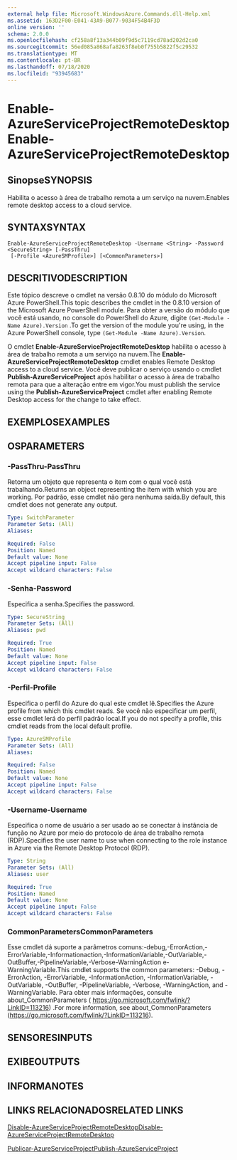 ```yaml
---
external help file: Microsoft.WindowsAzure.Commands.dll-Help.xml
ms.assetid: 163D2F00-E041-43A9-B077-9034F54B4F3D
online version: ''
schema: 2.0.0
ms.openlocfilehash: cf258a8f13a344b09f9d5c7119cd78ad202d2ca0
ms.sourcegitcommit: 56ed085a868afa8263f8eb0f755b5822f5c29532
ms.translationtype: MT
ms.contentlocale: pt-BR
ms.lasthandoff: 07/18/2020
ms.locfileid: "93945683"
---
```

# <span data-ttu-id="f5287-101">Enable-AzureServiceProjectRemoteDesktop</span><span class="sxs-lookup"><span data-stu-id="f5287-101">Enable-AzureServiceProjectRemoteDesktop</span></span>

## <span data-ttu-id="f5287-102">Sinopse</span><span class="sxs-lookup"><span data-stu-id="f5287-102">SYNOPSIS</span></span>
<span data-ttu-id="f5287-103">Habilita o acesso à área de trabalho remota a um serviço na nuvem.</span><span class="sxs-lookup"><span data-stu-id="f5287-103">Enables remote desktop access to a cloud service.</span></span>

## <span data-ttu-id="f5287-104">SYNTAX</span><span class="sxs-lookup"><span data-stu-id="f5287-104">SYNTAX</span></span>

```
Enable-AzureServiceProjectRemoteDesktop -Username <String> -Password <SecureString> [-PassThru]
 [-Profile <AzureSMProfile>] [<CommonParameters>]
```

## <span data-ttu-id="f5287-105">DESCRITIVO</span><span class="sxs-lookup"><span data-stu-id="f5287-105">DESCRIPTION</span></span>
<span data-ttu-id="f5287-106">Este tópico descreve o cmdlet na versão 0.8.10 do módulo do Microsoft Azure PowerShell.</span><span class="sxs-lookup"><span data-stu-id="f5287-106">This topic describes the cmdlet in the 0.8.10 version of the Microsoft Azure PowerShell module.</span></span>
<span data-ttu-id="f5287-107">Para obter a versão do módulo que você está usando, no console do PowerShell do Azure, digite `(Get-Module -Name Azure).Version` .</span><span class="sxs-lookup"><span data-stu-id="f5287-107">To get the version of the module you're using, in the Azure PowerShell console, type `(Get-Module -Name Azure).Version`.</span></span>

<span data-ttu-id="f5287-108">O cmdlet **Enable-AzureServiceProjectRemoteDesktop** habilita o acesso à área de trabalho remota a um serviço na nuvem.</span><span class="sxs-lookup"><span data-stu-id="f5287-108">The **Enable-AzureServiceProjectRemoteDesktop** cmdlet enables Remote Desktop access to a cloud service.</span></span>
<span data-ttu-id="f5287-109">Você deve publicar o serviço usando o cmdlet **Publish-AzureServiceProject** após habilitar o acesso à área de trabalho remota para que a alteração entre em vigor.</span><span class="sxs-lookup"><span data-stu-id="f5287-109">You must publish the service using the **Publish-AzureServiceProject** cmdlet after enabling Remote Desktop access for the change to take effect.</span></span>

## <span data-ttu-id="f5287-110">EXEMPLOS</span><span class="sxs-lookup"><span data-stu-id="f5287-110">EXAMPLES</span></span>

## <span data-ttu-id="f5287-111">OS</span><span class="sxs-lookup"><span data-stu-id="f5287-111">PARAMETERS</span></span>

### <span data-ttu-id="f5287-112">-PassThru</span><span class="sxs-lookup"><span data-stu-id="f5287-112">-PassThru</span></span>
<span data-ttu-id="f5287-113">Retorna um objeto que representa o item com o qual você está trabalhando.</span><span class="sxs-lookup"><span data-stu-id="f5287-113">Returns an object representing the item with which you are working.</span></span>
<span data-ttu-id="f5287-114">Por padrão, esse cmdlet não gera nenhuma saída.</span><span class="sxs-lookup"><span data-stu-id="f5287-114">By default, this cmdlet does not generate any output.</span></span>

```yaml
Type: SwitchParameter
Parameter Sets: (All)
Aliases: 

Required: False
Position: Named
Default value: None
Accept pipeline input: False
Accept wildcard characters: False
```

### <span data-ttu-id="f5287-115">-Senha</span><span class="sxs-lookup"><span data-stu-id="f5287-115">-Password</span></span>
<span data-ttu-id="f5287-116">Especifica a senha.</span><span class="sxs-lookup"><span data-stu-id="f5287-116">Specifies the password.</span></span>

```yaml
Type: SecureString
Parameter Sets: (All)
Aliases: pwd

Required: True
Position: Named
Default value: None
Accept pipeline input: False
Accept wildcard characters: False
```

### <span data-ttu-id="f5287-117">-Perfil</span><span class="sxs-lookup"><span data-stu-id="f5287-117">-Profile</span></span>
<span data-ttu-id="f5287-118">Especifica o perfil do Azure do qual este cmdlet lê.</span><span class="sxs-lookup"><span data-stu-id="f5287-118">Specifies the Azure profile from which this cmdlet reads.</span></span>
<span data-ttu-id="f5287-119">Se você não especificar um perfil, esse cmdlet lerá do perfil padrão local.</span><span class="sxs-lookup"><span data-stu-id="f5287-119">If you do not specify a profile, this cmdlet reads from the local default profile.</span></span>

```yaml
Type: AzureSMProfile
Parameter Sets: (All)
Aliases: 

Required: False
Position: Named
Default value: None
Accept pipeline input: False
Accept wildcard characters: False
```

### <span data-ttu-id="f5287-120">-Username</span><span class="sxs-lookup"><span data-stu-id="f5287-120">-Username</span></span>
<span data-ttu-id="f5287-121">Especifica o nome de usuário a ser usado ao se conectar à instância de função no Azure por meio do protocolo de área de trabalho remota (RDP).</span><span class="sxs-lookup"><span data-stu-id="f5287-121">Specifies the user name to use when connecting to the role instance in Azure via the Remote Desktop Protocol (RDP).</span></span>

```yaml
Type: String
Parameter Sets: (All)
Aliases: user

Required: True
Position: Named
Default value: None
Accept pipeline input: False
Accept wildcard characters: False
```

### <span data-ttu-id="f5287-122">CommonParameters</span><span class="sxs-lookup"><span data-stu-id="f5287-122">CommonParameters</span></span>
<span data-ttu-id="f5287-123">Esse cmdlet dá suporte a parâmetros comuns:-debug,-ErrorAction,-ErrorVariable,-Informationaction,-InformationVariable,-OutVariable,-OutBuffer,-PipelineVariable,-Verbose-WarningAction e-WarningVariable.</span><span class="sxs-lookup"><span data-stu-id="f5287-123">This cmdlet supports the common parameters: -Debug, -ErrorAction, -ErrorVariable, -InformationAction, -InformationVariable, -OutVariable, -OutBuffer, -PipelineVariable, -Verbose, -WarningAction, and -WarningVariable.</span></span> <span data-ttu-id="f5287-124">Para obter mais informações, consulte about_CommonParameters ( https://go.microsoft.com/fwlink/?LinkID=113216) .</span><span class="sxs-lookup"><span data-stu-id="f5287-124">For more information, see about_CommonParameters (https://go.microsoft.com/fwlink/?LinkID=113216).</span></span>

## <span data-ttu-id="f5287-125">SENSORES</span><span class="sxs-lookup"><span data-stu-id="f5287-125">INPUTS</span></span>

## <span data-ttu-id="f5287-126">EXIBE</span><span class="sxs-lookup"><span data-stu-id="f5287-126">OUTPUTS</span></span>

## <span data-ttu-id="f5287-127">INFORMA</span><span class="sxs-lookup"><span data-stu-id="f5287-127">NOTES</span></span>

## <span data-ttu-id="f5287-128">LINKS RELACIONADOS</span><span class="sxs-lookup"><span data-stu-id="f5287-128">RELATED LINKS</span></span>

[<span data-ttu-id="f5287-129">Disable-AzureServiceProjectRemoteDesktop</span><span class="sxs-lookup"><span data-stu-id="f5287-129">Disable-AzureServiceProjectRemoteDesktop</span></span>](./Disable-AzureServiceProjectRemoteDesktop.md)

[<span data-ttu-id="f5287-130">Publicar-AzureServiceProject</span><span class="sxs-lookup"><span data-stu-id="f5287-130">Publish-AzureServiceProject</span></span>](./Publish-AzureServiceProject.md)


